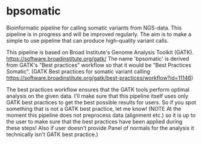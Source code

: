 # bpsomatic
Bioinformatic pipeline for calling somatic variants from NGS-data. This pipeline is in progress and will be improved regularly. The aim is to make a simple to use pipeline that can produce high-quality variant calls.

This pipeline is based on Broad Institute's Genome Analysis Toolkit (GATK). https://software.broadinstitute.org/gatk/
The name 'bpsomatic' is derived from GATK's "Best practices" workflow so that it would be "Best Practices Somatic". (GATK Best practices for somatic variant calling https://software.broadinstitute.org/gatk/best-practices/workflow?id=11146) 

The best practices workflow ensures that the GATK tools perform optimal analysis on the given data. I'll make sure that this pipeline itself uses only GATK best practices to get the best possible results for users. So if you spot something that is not a GATK best practice, let me know!
(NOTE At the moment this pipeline does not preprocess data (alignment etc.) so it is up to the user to make sure that the best practices have been applied during these steps! Also if user doesn't provide Panel of normals for the analysis it technically isn't GATK best practice.)
